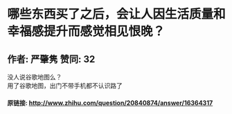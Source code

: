 # 哪些东西买了之后，会让人因生活质量和幸福感提升而感觉相见恨晚？
## 作者: 严肇隽  赞同: 32
没人说谷歌地图么？  
用了谷歌地图，出门不带手机都不认识路了

#### 原链接: http://www.zhihu.com/question/20840874/answer/16364317